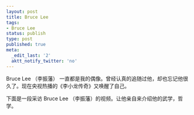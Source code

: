 ```yaml
---
layout: post
title: Bruce Lee
tags:
- Bruce Lee
status: publish
type: post
published: true
meta:
  _edit_last: '2'
  aktt_notify_twitter: 'no'
---
```

Bruce Lee （李振藩） 一直都是我的偶像。曾经认真的追随过他，却也忘记他很久了。现在央视热播的《李小龙传奇》又唤醒了自己。

下面是一段采访 Bruce Lee （李振藩）的视频。让他亲自来介绍他的武学，哲学。

<object classid="clsid:d27cdb6e-ae6d-11cf-96b8-444553540000" width="425" height="344" codebase="http://download.macromedia.com/pub/shockwave/cabs/flash/swflash.cab#version=6,0,40,0"><param name="allowFullScreen" value="true" /><param name="src" value="http://www.youtube.com/v/uXOtmhA6Nvw&amp;hl=zh_CN&amp;fs=1" /><embed type="application/x-shockwave-flash" width="425" height="344" src="http://www.youtube.com/v/uXOtmhA6Nvw&amp;hl=zh_CN&amp;fs=1" allowfullscreen="true"></embed></object>

<object classid="clsid:d27cdb6e-ae6d-11cf-96b8-444553540000" width="425" height="344" codebase="http://download.macromedia.com/pub/shockwave/cabs/flash/swflash.cab#version=6,0,40,0"><param name="allowFullScreen" value="true" /><param name="src" value="http://www.youtube.com/v/RRdTJi0v3fQ&amp;hl=zh_CN&amp;fs=1" /><embed type="application/x-shockwave-flash" width="425" height="344" src="http://www.youtube.com/v/RRdTJi0v3fQ&amp;hl=zh_CN&amp;fs=1" allowfullscreen="true"></embed></object>
